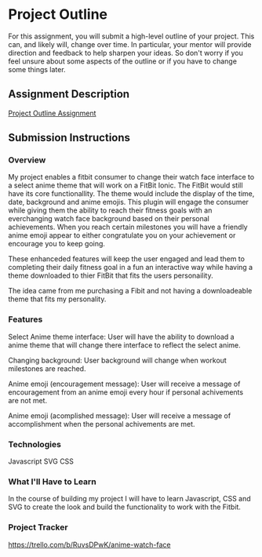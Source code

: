 # Project Outline
For this assignment, you will submit a high-level outline of your project. This can, and likely will, change over time. In particular, your mentor will provide direction and feedback to help sharpen your ideas. So don't worry if you feel unsure about some aspects of the outline or if you have to change some things later.

## Assignment Description
[Project Outline Assignment](https://education.launchcode.org/liftoff/modules/assignments/project-outline)

## Submission Instructions

### Overview
My project enables a fitbit consumer to change their watch face interface to a select anime theme that will work on a FitBit Ionic. The FitBit would still have its core functionallity. The theme would include the display of the time, date, background and anime emojis. This plugin will engage the consumer while giving them the ability to reach their fitness goals with an everchanging watch face background based on their personal achievements. When you reach certain milestones you will have a friendly anime emoji appear to either congratulate you on your achievement or encourage you to keep going.

These enhanceded features will keep the user engaged and lead them to completing their daily fitness goal in a fun an interactive way while having a theme downloaded to thier FitBit that fits the users personaility. 

The idea came from me purchasing a Fibit and not having a downloadeable theme that fits my personality.
### Features
Select Anime theme interface: User will have the ability to download a anime theme that will change there interface to reflect the select anime.

Changing background: User background will change when workout milestones are reached.

Anime emoji (encouragement message): User will receive a message of encouragement from an anime emoji every hour if personal achivements are not met.

Anime emoji (acomplished message): User will receive a message of accomplishment when the personal achivements are met.
### Technologies
Javascript
SVG
CSS
### What I'll Have to Learn
In the course of building my project I will have to learn Javascript, CSS and SVG to create the look and build the functionality to work with the Fitbit.
### Project Tracker
https://trello.com/b/RuvsDPwK/anime-watch-face
